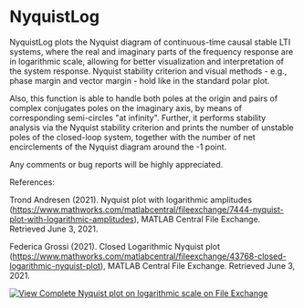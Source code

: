 # NyquistLog

NyquistLog plots the Nyquist diagram of continuous-time causal stable LTI systems, where the real and imaginary parts of the frequency response are in logarithmic scale, allowing for better visualization and interpretation of the system response. Nyquist stability criterion and visual methods - e.g., phase margin and vector margin - hold like in the standard polar plot.

Also, this function is able to handle both poles at the origin and pairs of complex conjugates poles on the imaginary axis, by means of corresponding semi-circles "at infinity".
Further, it performs stability analysis via the Nyquist stability criterion and prints the number of unstable poles of the closed-loop system, together with the number of net encirclements of the Nyquist diagram around the -1 point.

Any comments or bug reports will be highly appreciated.


References:

Trond Andresen (2021). Nyquist plot with logarithmic amplitudes (https://www.mathworks.com/matlabcentral/fileexchange/7444-nyquist-plot-with-logarithmic-amplitudes), MATLAB Central File Exchange. Retrieved June 3, 2021.

Federica Grossi (2021). Closed Logarithmic Nyquist plot (https://www.mathworks.com/matlabcentral/fileexchange/43768-closed-logarithmic-nyquist-plot), MATLAB Central File Exchange. Retrieved June 3, 2021.

[![View Complete Nyquist plot on logarithmic scale on File Exchange](https://www.mathworks.com/matlabcentral/images/matlab-file-exchange.svg)](https://www.mathworks.com/matlabcentral/fileexchange/93390-complete-nyquist-plot-on-logarithmic-scale)
